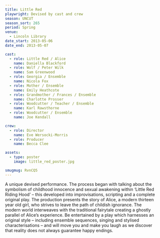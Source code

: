```yaml
---
title: Little Red
playwright: Devised by cast and crew
season: UNCUT
season_sort: 265
period: Spring
venue:
  - Lincoln Library
date_start: 2013-05-06
date_end: 2013-05-07

cast:
  - role: Little Red / Alice
    name: Daniella Blackford
  - role: Wolf / Peter Wilk
    name: Sam Greenwood
  - role: Georgia / Ensemble
    name: Nicola Fox
  - role: Mother / Ensemble
    name: Emily Heathcote
  - role: Grandmother / Frances / Ensemble
    name: Charlotte Prosser
  - role: Woodcutter / Teacher / Ensemble
    name: Karl Rawsthorne
  - role: Woodcutter / Ensemble
    name: Joe Kendall

crew:
  - role: Director
    name: Eve Wersocki-Morris
  - role: Producer
    name: Becca Clee

assets:
  - type: poster
    image: little_red_poster.jpg

smugmug: RvnCQ5
---
```


A unique devised performance. The process began with talking about the symbolism of childhood innocence and sexual awakening within ‘Little Red Riding Hood’ – this developed into improvisations, scripting and a complete original play. The production presents the story of Alice, a modern thirteen year old girl, who strives to leave the path of childish ignorance. The modern world interweaves with the traditional fairytale creating a ghostly parallel of Alice’s experience. Be entertained by a play which harnesses an original style – including ensemble sequences, singing and stylised characterisations – and will move you and make you laugh as we discover that reality does not always guarantee happy endings.
